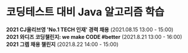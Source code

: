 # 코딩테스트 대비 Java 알고리즘 학습
**2021 CJ올리브영 'No.1 TECH 인재' 경력 채용** (2021.08.15 13:00 - 15:00)<br>
**2021 와디즈 코딩챌린지: we make CODE #better** (2021.8.21 13:00 - 16:00)<br>
**2021 그렙 채용 챌린지** (2021.8.22 14:00 - 15:00)<br>
